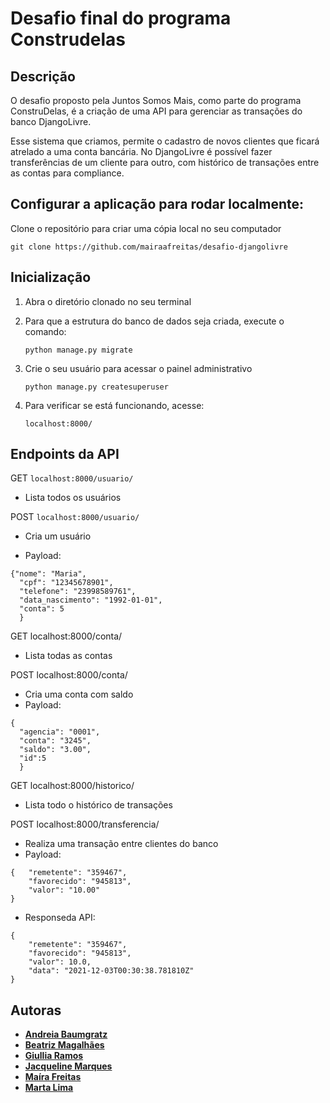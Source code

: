 # Desafio final do programa Construdelas

## Descrição
O desafio proposto pela Juntos Somos Mais, como parte do programa ConstruDelas, é a criação de uma API para gerenciar as transações do banco DjangoLivre.

Esse sistema que criamos, permite o cadastro de novos clientes que ficará atrelado a uma conta bancária. No DjangoLivre é possível fazer transferências de um cliente para outro, com histórico de transações entre as contas para compliance.

## Configurar a aplicação para rodar localmente:
Clone o repositório para criar uma cópia local no seu computador 

	git clone https://github.com/mairaafreitas/desafio-djangolivre

## Inicialização
1. Abra o diretório clonado no seu terminal

   
2. Para que a estrutura do banco de dados seja criada, execute o comando:
	
    ``python manage.py migrate``
   
3. Crie o seu usuário para acessar o painel administrativo
   
	``python manage.py createsuperuser``
   
4. Para verificar se está funcionando, acesse:
   
	``localhost:8000/``
   
## Endpoints da API
GET  `localhost:8000/usuario/`
- Lista todos os usuários

POST `localhost:8000/usuario/`
- Cria um usuário

- Payload:

```
{"nome": "Maria",
  "cpf": "12345678901",
  "telefone": "23998589761",
  "data_nascimento": "1992-01-01",
  "conta": 5
  }

```

GET localhost:8000/conta/
- Lista todas as contas

POST localhost:8000/conta/
- Cria uma conta com saldo
- Payload:
```
{
  "agencia": "0001",
  "conta": "3245",
  "saldo": "3.00",
  "id":5
  }
```

GET localhost:8000/historico/
- Lista todo o histórico de transações

POST localhost:8000/transferencia/
- Realiza uma transação entre clientes do banco
- Payload:
```
{   "remetente": "359467",
    "favorecido": "945813",
    "valor": "10.00"
}
```
- Responseda API:
```
{
    "remetente": "359467",
    "favorecido": "945813",
    "valor": 10.0,
    "data": "2021-12-03T00:30:38.781810Z"
}
```


## Autoras
* [**Andreia Baumgratz**](https://github.com/andbaumgartner)
* [**Beatriz Magalhães**](https://github.com/Beatrizsms)
* [**Giullia Ramos**](https://github.com/jujups)
* [**Jacqueline Marques**](https://github.com/JacquelineMarques)
* [**Maíra Freitas**](https://github.com/mairaafreitas)
* [**Marta Lima**](https://github.com/Marta-Lima)